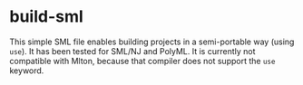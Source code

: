 # build-sml
This simple SML file enables building projects in a semi-portable way (using `use`).
It has been tested for SML/NJ and PolyML.
It is currently not compatible with Mlton, because that compiler does not support the `use` keyword.
